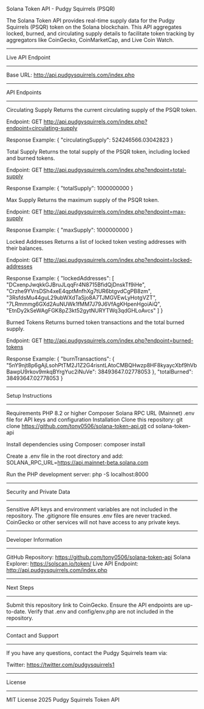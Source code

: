 Solana Token API - Pudgy Squirrels (PSQR)

The Solana Token API provides real-time supply data for the Pudgy Squirrels (PSQR) token on the Solana blockchain. This API aggregates locked, burned, and circulating supply details to facilitate token tracking by aggregators like CoinGecko, CoinMarketCap, and Live Coin Watch.

- - - - - - - - - - - - - - - - - - - - - - - - - - - - - - - - - - - - - - - - - - - - - - - - - - - - - - - - 
Live API Endpoint
- - - - - - - - - - - - - - - - - - - - - - - - - - - - - - - - - - - - - - - - - - - - - - - - - - - - - - - - 

Base URL:
http://api.pudgysquirrels.com/index.php

- - - - - - - - - - - - - - - - - - - - - - - - - - - - - - - - - - - - - - - - - - - - - - - - - - - - - - - - 
API Endpoints
- - - - - - - - - - - - - - - - - - - - - - - - - - - - - - - - - - - - - - - - - - - - - - - - - - - - - - - - 

Circulating Supply
Returns the current circulating supply of the PSQR token.

Endpoint:
GET http://api.pudgysquirrels.com/index.php?endpoint=circulating-supply

Response Example:
{ "circulatingSupply": 524246566.03042823 }

Total Supply
Returns the total supply of the PSQR token, including locked and burned tokens.

Endpoint:
GET http://api.pudgysquirrels.com/index.php?endpoint=total-supply

Response Example:
{ "totalSupply": 1000000000 }

Max Supply
Returns the maximum supply of the PSQR token.

Endpoint:
GET http://api.pudgysquirrels.com/index.php?endpoint=max-supply

Response Example:
{ "maxSupply": 1000000000 }

Locked Addresses
Returns a list of locked token vesting addresses with their balances.

Endpoint:
GET http://api.pudgysquirrels.com/index.php?endpoint=locked-addresses

Response Example:
{ "lockedAddresses": [ "DCxenpJwqkkGJBruJLqqFr4N8715BfidQjDnskTf9iHe", "Crzhe9YVrsDSh4xeE4qptMnfhXg7tUR6btgvdCgPB8zm", "3RsfdsMu44guL29ubWXdTaSjo8A7TJMGVEwLyHotgVZT", "7LRmmmg6GXd2AuNUWk1fMM7J79J6VfAgKHpenHgoiAiQ", "EtnDy2kSeWAgFGK8pZ3kt52gytNURYTWq3qdGHLoAvcs" ] }

Burned Tokens
Returns burned token transactions and the total burned supply.

Endpoint:
GET http://api.pudgysquirrels.com/index.php?endpoint=burned-tokens

Response Example:
{ "burnTransactions": { "5nY9njt8p6gAjLsohPtTM2J1Z2G4risntLAtoCMBQHwzp8HF8kyaycXbf9hVbBawpU9rkov9mkqBYrgYuc2iNuVe": 38493647.02778053 }, "totalBurned": 38493647.02778053 }

- - - - - - - - - - - - - - - - - - - - - - - - - - - - - - - - - - - - - - - - - - - - - - - - - - - - - - - - 
Setup Instructions
- - - - - - - - - - - - - - - - - - - - - - - - - - - - - - - - - - - - - - - - - - - - - - - - - - - - - - - - 

Requirements
PHP 8.2 or higher
Composer
Solana RPC URL (Mainnet)
.env file for API keys and configuration
Installation
Clone this repository:
git clone https://github.com/tony0506/solana-token-api.git
cd solana-token-api

Install dependencies using Composer:
composer install

Create a .env file in the root directory and add:
SOLANA_RPC_URL=https://api.mainnet-beta.solana.com

Run the PHP development server:
php -S localhost:8000

- - - - - - - - - - - - - - - - - - - - - - - - - - - - - - - - - - - - - - - - - - - - - - - - - - - - - - - - 
Security and Private Data
- - - - - - - - - - - - - - - - - - - - - - - - - - - - - - - - - - - - - - - - - - - - - - - - - - - - - - - - 

Sensitive API keys and environment variables are not included in the repository.
The .gitignore file ensures .env files are never tracked.
CoinGecko or other services will not have access to any private keys.

- - - - - - - - - - - - - - - - - - - - - - - - - - - - - - - - - - - - - - - - - - - - - - - - - - - - - - - - 
Developer Information
- - - - - - - - - - - - - - - - - - - - - - - - - - - - - - - - - - - - - - - - - - - - - - - - - - - - - - - - 

GitHub Repository: https://github.com/tony0506/solana-token-api
Solana Explorer: https://solscan.io/token/
Live API Endpoint: http://api.pudgysquirrels.com/index.php

- - - - - - - - - - - - - - - - - - - - - - - - - - - - - - - - - - - - - - - - - - - - - - - - - - - - - - - - 
Next Steps
- - - - - - - - - - - - - - - - - - - - - - - - - - - - - - - - - - - - - - - - - - - - - - - - - - - - - - - - 

Submit this repository link to CoinGecko.
Ensure the API endpoints are up-to-date.
Verify that .env and config/env.php are not included in the repository.

- - - - - - - - - - - - - - - - - - - - - - - - - - - - - - - - - - - - - - - - - - - - - - - - - - - - - - - - 
Contact and Support
- - - - - - - - - - - - - - - - - - - - - - - - - - - - - - - - - - - - - - - - - - - - - - - - - - - - - - - - 

If you have any questions, contact the Pudgy Squirrels team via:

Twitter: https://twitter.com/pudgysquirrels1

- - - - - - - - - - - - - - - - - - - - - - - - - - - - - - - - - - - - - - - - - - - - - - - - - - - - - - - - 
License
- - - - - - - - - - - - - - - - - - - - - - - - - - - - - - - - - - - - - - - - - - - - - - - - - - - - - - - - 

MIT License 2025 Pudgy Squirrels Token API
